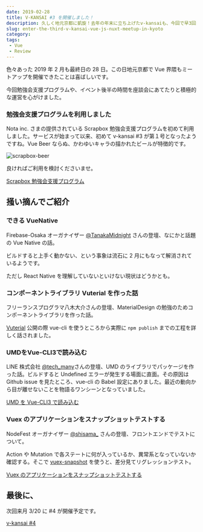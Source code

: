 ```yaml
---
date: 2019-02-28
title: V-KANSAI #3 を開催しました！
description: 久しく地元京都に凱旋！去年の年末に立ち上げたv-kansaiも、今回で早3回目となりました。会場提供いただいたKYOSOさま、ドリンクスポンサー Nota inc.さま、ご協力いただきありがとうございます。
slug: enter-the-third-v-kansai-vue-js-nuxt-meetup-in-kyoto
category: 
tags: 
 - Vue
 - Review
---
```


色々あった 2019 年 2 月も最終日の 28 日。この日地元京都で Vue 界隈もミートアップを開催できたことは喜ばしいです。

今回勉強会支援プログラムや、イベント後半の時間を座談会にあてたりと積極的な運営を心がけました。

### 勉強会支援プログラムを利用しました

Nota inc. さまの提供されている Scrapbox 勉強会支援プログラムを初めて利用しました。サービスが始まって以来、初めて v-kansai #3 が第１号となったようですね。Vue Beer ならぬ、かわゆいキャラの描かれたビールが特徴的です。

![scrapbox-beer](//images.ctfassets.net/gzkue3szf85p/6QbqhdLldjqWzfzBGdOHzf/168bf90833c8408091fce323df7d4d66/scrapbox-beer.png)

良ければご利用を検討くださいませ。

<a class="link-preview" href="https://scrapbox.io/study-group-support/">Scrapbox 勉強会支援プログラム</a>

## 掻い摘んでご紹介

### できる VueNative

Firebase-Osaka オーガナイザー [@TanakaMidnight](https://twitter.com/TanakaMidnight) さんの登壇、なにかと話題の Vue Native の話。

ビルドすると上手く動かない、という事象は流石に 2 月にもなって解消されているようです。

ただし React Native を理解していないといけない現状はどうかとも。

### コンポーネントライブラリ Vuterial を作った話

フリーランスプログラマ八木大介さんの登壇、MaterialDesign の勉強のためコンポーネントライブラリを作った話。

[Vuterial](https://www.npmjs.com/package/vuterial) 公開の際 vue-cli を使うところから実際に `npm publish` までの工程を詳しく話されました。

### UMDをVue-CLI3で読み込む

LINE 株式会社 [@tech_many](https:twitter.com/tech_many)さんの登壇、UMD のライブラリでパッケージを作った話。ビルドすると Undefined エラーが発生する場面に直面。その原因は Github issue を見たところ、vue-cli の Babel 設定にありました。最近の動向から目が離せないことを物語るワンシーンとなっていました。

<a class="link-preview" href="https://speakerdeck.com/tech_many/umdwovue-cli3dedu-miip-mu">UMD を Vue-CLI3 で読み込む</a>

### Vuex のアプリケーションをスナップショットテストする

NodeFest オーガナイザー [@shisama_](https://twitter.com/shisama_) さんの登壇、フロントエンドでテストについて。

Action や Mutation で各ステートに何が入っているか、異常系となっていないか確認する。そこで [vuex-snapshot](https://www.npmjs.com/package/vuex-snapshot) を使うと、差分見てリグレッションテスト。

<a class="link-preview" href="https://speakerdeck.com/masashi/snapshot-testing-for-vuex-application">Vuex のアプリケーションをスナップショットテストする</a>

## 最後に、

次回来月 3/20 に #4 が開催予定です。

<a class="link-preview" href="https://vuekansai.connpass.com/event/121581/">v-kansai #4</a>
